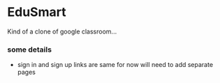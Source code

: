 # EduSmart
Kind of a clone of google classroom...

### some details
 - sign in and sign up links are same for now will need to add separate pages
